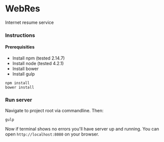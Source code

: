 # WebRes

Internet resume service

### Instructions

#### Prerequisities

- Install npm (tested 2.14.7)
- Install node (tested 4.2.1)
- Install bower
- Install gulp

```
npm install
bower install
```

### Run server
Navigate to project root via commandline. Then:

```
gulp
```

Now if terminal shows no errors you'll have server up and running. You can open `http://localhost:8080` on your browser.
